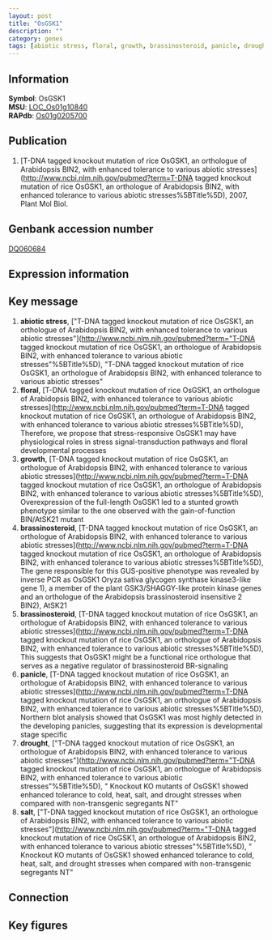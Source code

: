 ```yaml
---
layout: post
title: "OsGSK1"
description: ""
category: genes
tags: [abiotic stress, floral, growth, brassinosteroid, panicle, drought, salt]
---
```


## Information
__Symbol__: OsGSK1  
__MSU__: [LOC_Os01g10840](http://rice.plantbiology.msu.edu/cgi-bin/ORF_infopage.cgi?orf=LOC_Os01g10840)  
__RAPdb__: [Os01g0205700](http://rapdb.dna.affrc.go.jp/viewer/gbrowse_details/irgsp1?name=Os01g0205700)  

## Publication
1. [T-DNA tagged knockout mutation of rice OsGSK1, an orthologue of Arabidopsis BIN2, with enhanced tolerance to various abiotic stresses](http://www.ncbi.nlm.nih.gov/pubmed?term=T-DNA tagged knockout mutation of rice OsGSK1, an orthologue of Arabidopsis BIN2, with enhanced tolerance to various abiotic stresses%5BTitle%5D), 2007, Plant Mol Biol.

## Genbank accession number
[DQ060684](http://www.ncbi.nlm.nih.gov/nuccore/DQ060684)  

## Expression information

## Key message
1. __abiotic stress__, ["T-DNA tagged knockout mutation of rice OsGSK1, an orthologue of Arabidopsis BIN2, with enhanced tolerance to various abiotic stresses"](http://www.ncbi.nlm.nih.gov/pubmed?term="T-DNA tagged knockout mutation of rice OsGSK1, an orthologue of Arabidopsis BIN2, with enhanced tolerance to various abiotic stresses"%5BTitle%5D), "T-DNA tagged knockout mutation of rice OsGSK1, an orthologue of Arabidopsis BIN2, with enhanced tolerance to various abiotic stresses"
2. __floral__, [T-DNA tagged knockout mutation of rice OsGSK1, an orthologue of Arabidopsis BIN2, with enhanced tolerance to various abiotic stresses](http://www.ncbi.nlm.nih.gov/pubmed?term=T-DNA tagged knockout mutation of rice OsGSK1, an orthologue of Arabidopsis BIN2, with enhanced tolerance to various abiotic stresses%5BTitle%5D),  Therefore, we propose that stress-responsive OsGSK1 may have physiological roles in stress signal-transduction pathways and floral developmental processes
3. __growth__, [T-DNA tagged knockout mutation of rice OsGSK1, an orthologue of Arabidopsis BIN2, with enhanced tolerance to various abiotic stresses](http://www.ncbi.nlm.nih.gov/pubmed?term=T-DNA tagged knockout mutation of rice OsGSK1, an orthologue of Arabidopsis BIN2, with enhanced tolerance to various abiotic stresses%5BTitle%5D),  Overexpression of the full-length OsGSK1 led to a stunted growth phenotype similar to the one observed with the gain-of-function BIN/AtSK21 mutant
4. __brassinosteroid__, [T-DNA tagged knockout mutation of rice OsGSK1, an orthologue of Arabidopsis BIN2, with enhanced tolerance to various abiotic stresses](http://www.ncbi.nlm.nih.gov/pubmed?term=T-DNA tagged knockout mutation of rice OsGSK1, an orthologue of Arabidopsis BIN2, with enhanced tolerance to various abiotic stresses%5BTitle%5D),  The gene responsible for this GUS-positive phenotype was revealed by inverse PCR as OsGSK1 Oryza sativa glycogen synthase kinase3-like gene 1), a member of the plant GSK3/SHAGGY-like protein kinase genes and an orthologue of the Arabidopsis brassinosteroid insensitive 2 BIN2), AtSK21
5. __brassinosteroid__, [T-DNA tagged knockout mutation of rice OsGSK1, an orthologue of Arabidopsis BIN2, with enhanced tolerance to various abiotic stresses](http://www.ncbi.nlm.nih.gov/pubmed?term=T-DNA tagged knockout mutation of rice OsGSK1, an orthologue of Arabidopsis BIN2, with enhanced tolerance to various abiotic stresses%5BTitle%5D),  This suggests that OsGSK1 might be a functional rice orthologue that serves as a negative regulator of brassinosteroid BR-signaling
6. __panicle__, [T-DNA tagged knockout mutation of rice OsGSK1, an orthologue of Arabidopsis BIN2, with enhanced tolerance to various abiotic stresses](http://www.ncbi.nlm.nih.gov/pubmed?term=T-DNA tagged knockout mutation of rice OsGSK1, an orthologue of Arabidopsis BIN2, with enhanced tolerance to various abiotic stresses%5BTitle%5D),  Northern blot analysis showed that OsGSK1 was most highly detected in the developing panicles, suggesting that its expression is developmental stage specific
7. __drought__, ["T-DNA tagged knockout mutation of rice OsGSK1, an orthologue of Arabidopsis BIN2, with enhanced tolerance to various abiotic stresses"](http://www.ncbi.nlm.nih.gov/pubmed?term="T-DNA tagged knockout mutation of rice OsGSK1, an orthologue of Arabidopsis BIN2, with enhanced tolerance to various abiotic stresses"%5BTitle%5D), " Knockout KO mutants of OsGSK1 showed enhanced tolerance to cold, heat, salt, and drought stresses when compared with non-transgenic segregants NT"
8. __salt__, ["T-DNA tagged knockout mutation of rice OsGSK1, an orthologue of Arabidopsis BIN2, with enhanced tolerance to various abiotic stresses"](http://www.ncbi.nlm.nih.gov/pubmed?term="T-DNA tagged knockout mutation of rice OsGSK1, an orthologue of Arabidopsis BIN2, with enhanced tolerance to various abiotic stresses"%5BTitle%5D), " Knockout KO mutants of OsGSK1 showed enhanced tolerance to cold, heat, salt, and drought stresses when compared with non-transgenic segregants NT"

## Connection

## Key figures


